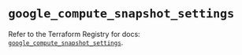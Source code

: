 # `google_compute_snapshot_settings`

Refer to the Terraform Registry for docs: [`google_compute_snapshot_settings`](https://registry.terraform.io/providers/hashicorp/google/6.43.0/docs/resources/compute_snapshot_settings).
